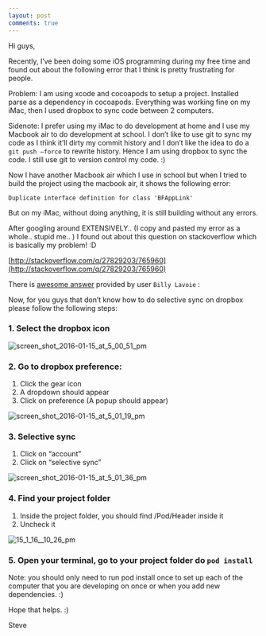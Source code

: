```yaml
---
layout: post
comments: true
---
```


Hi guys,

Recently, I’ve been doing some iOS programming during my free time and found out about the following error that I think is pretty frustrating for people.

Problem:
I am using xcode and cocoapods to setup a project.
Installed parse as a dependency in cocoapods.
Everything was working fine on my iMac, then I used dropbox to sync code between 2 computers.

Sidenote: I prefer using my iMac to do development at home and I use my Macbook air to do development at school. I don’t like to use git to sync my code as I think it’ll dirty my commit history and I don’t like the idea to do a `git push —force` to rewrite history. Hence I am using dropbox to sync the code. I still use git to version control my code. :)

Now I have another Macbook air which I use in school but when I tried to build the project using the macbook air, it shows the following error:

```
Duplicate interface definition for class 'BFAppLink'
```

But on my iMac, without doing anything, it is still building without any errors.

After googling around EXTENSIVELY.. (I copy and pasted my error as a whole.. stupid me.. )
I found out about this question on stackoverflow which is basically my problem! :D

[http://stackoverflow.com/q/27829203/765960](http://stackoverflow.com/q/27829203/765960)

There is [awesome answer](http://stackoverflow.com/a/29102808/765960) provided by user `Billy Lavoie` :

Now, for you guys that don’t know how to do selective sync on dropbox please follow the following steps:

### 1. Select the dropbox icon
![screen_shot_2016-01-15_at_5_00_51_pm](https://cloud.githubusercontent.com/assets/682923/12355294/9e3893e4-bbd6-11e5-86e2-04f4aed05491.png)

### 2. Go to dropbox preference:
  1. Click the gear icon
  2. A dropdown should appear
  3. Click on preference (A popup should appear)

![screen_shot_2016-01-15_at_5_01_19_pm](https://cloud.githubusercontent.com/assets/682923/12355311/b73e5a5e-bbd6-11e5-876b-fdbe00368b88.png)


### 3. Selective sync
  1. Click on “account”
  2. Click on “selective sync”

![screen_shot_2016-01-15_at_5_01_36_pm](https://cloud.githubusercontent.com/assets/682923/12355318/c53ce332-bbd6-11e5-9b02-cc5328ec6509.png)

### 4. Find your project folder
  1. Inside the project folder, you should find /Pod/Header inside it
  2. Uncheck it

![15_1_16__10_26_pm](https://cloud.githubusercontent.com/assets/682923/12355383/3531c162-bbd7-11e5-9687-5e0573fcb9bf.png)


### 5. Open your terminal, go to your project folder do `pod install`

Note: you should only need to run pod install once to set up each of the computer that you are developing on once or when you add new dependencies. :)

Hope that helps. :)

Steve
